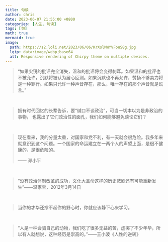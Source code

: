 ```yaml
---
title: 句读
author: chris
date: 2023-06-07 21:55:00 +0800
categories: [人生, 句读]
tags: [句]
math: true
mermaid: true
image:
  path: https://s2.loli.net/2023/06/06/KrXslMWYVFouS8g.jpg
  lqip: data:image/webp;base64
  alt: Responsive rendering of Chirpy theme on multiple devices.
---
```




> “如果尖锐的批评完全消失，温和的批评将会变得刺耳。如果温和的批评也不被允许，沉默将被认为居心叵测。如果沉默也不再允许，赞扬不够卖力将是一种罪行。如果只允许一种声音存在，那么，唯一存在的那个声音就是谎言。”

<br />
 
>  拥有时代回忆的长辈告诉，要“缄口不谈政治”，可当一切本以为是非政治的事物，
> 也露出了它们政治性的面孔，我们如何能够避免谈论它们？

<br />


>  现在看来，我的分量太重，对国家和党不利，有一天就会很危险。我多年来就意识到这个问题。一个国家的命运建立在一两个人的声望上面，是很不健康的，是很危险的。
>
> —— 邓小平

<br />


>  “没有政治体制改革的成功，文化大革命这样的历史悲剧还有可能重新发生”——温家宝，2012年3月14日

<br />


> 当你的才华还撑不起你的野心时，你就应该静下心来学习。

<br />


>  “人是一种会骗自己的动物，我们吃了很多无益的苦，虚掷了不少年华，所以有人就想说，这种经历是崇高的。”——王小波《人性的逆转》

<br />
